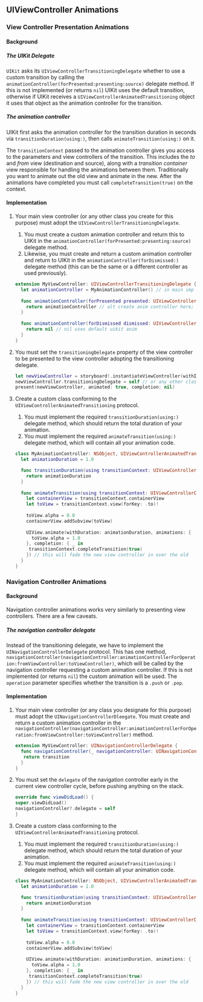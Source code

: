 ## UIViewController Animations

### View Controller Presentation Animations

#### Background

##### The UIKit Delegate
`UIKit` asks its `UIViewControllerTransitioningDelegate` whether to use a custom transition by calling the `animationController(forPresented:presenting:source)` delegate method. If this is not implemented (or returns `nil`) UIKit uses the default transition, otherwise if UIKit receives a `UIViewControllerAnimatedTransitioning` object it uses that object as the animation controller for the transition.

##### The animation controller
UIKit first asks the animation controller for the transition duration in seconds via `transitionDuration(using:)`, then calls `animateTransition(using:)` on it. 

The `transitionContext` passed to the animation controller gives you access to the parameters and view controllers of the transition. This includes the *to* and *from* view (destination and source), along with a *transition container* view responsible for handling the animations between them. Traditionally you want to animate out the old view and animate in the new. After the animations have completed you must call `completeTransition(true)` on the context.

#### Implementation
1. Your main view controller (or any other class you create for this purpose) must adopt the `UIViewControllerTransitioningDelegate`.

   1. You must create a custom animation controller and return this to UIKit in the `animationController(forPresented:presenting:source)` delegate method.
   2. Likewise, you must create and return a custom animation controller and return to UIKit in the `animationController(forDismissed:)` delegate method (this can be the same or a different controller as used previously).

   ```swift
   extension MyViewController: UIViewControllerTransitioningDelegate {
     let animationController = MyAnimationController() // in main imp because ext cannot contain stored prop
     
     func animationController(forPresented presented: UIViewController, presenting: UIViewController, source: UIViewController) -> UIViewControllerAnimatedTransitioning? {
       return animationController // alt create anim controller here; can create different controller depending on vc's being animated
     }
     
     func animationController(forDismissed dismissed: UIViewController) -> UIViewControllerAnimatedTransitioning? {
       return nil // nil uses default uikit anim
     }
   }
   ```

2. You must set the `transitioningDelegate` property of the view controller to be presented to the view controller adopting the transitioning delegate.

   ```swift
   let newViewController = storyboard!.instantiateViewController(withIdentifier: "newViewController")
   newViewController.transitioningDelegate = self // or any other class designated for this purpose
   present(newViewController, animated: true, completion: nil)
   ```

3. Create a custom class conforming to the `UIViewControllerAnimatedTransitioning` protocol.

   1. You must implement the required `transitionDuration(using:)` delegate method, which should return the total duration of your animation.
   2. You must implement the required `animateTransition(using:)` delegate method, which will contain all your animation code.

   ```swift
   class MyAnimationController: NSObject, UIViewControllerAnimatedTransitioning {
     let animationDuration = 1.0

     func transitionDuration(using transitionContext: UIViewControllerContextTransitioning?) -> TimeInterval {
       return animationDuration
     }
     
     func animateTransition(using transitionContext: UIViewControllerContextTransitioning) {
       let containerView = transitionContext.containerView
       let toView = transitionContext.view(forKey: .to)!
       
       toView.alpha = 0.0
       containerView.addSubview(toView)
       
       UIView.animate(withDuration: animationDuration, animations: {
         toView.alpha = 1.0
       }, completion: { _ in
       	transitionContext.completeTransition(true)
       }) // this will fade the new view controller in over the old
     }
   }
   ```



### Navigation Controller Animations

#### Background

Navigation controller animations works very similarly to presenting view controllers. There are a few caveats.

##### The navigation controller delegate

Instead of the transitioning delegate, we have to implement the `UINavigationControllerDelegate` protocol. This has one method, `navigationController(navigationController:animationControllerForOperation:fromViewController:toViewController)`, which will be called by the navigation controller requesting a custom animation controller. If this is not implemented (or returns `nil`) the custom animation will be used. The `operation` parameter specifies whether the transition is a `.push` or `.pop`.

#### Implementation

1. Your main view controller (or any class you designate for this purpose) must adopt the `UINavigationControllerDleegate`. You must create and return a custom animation controller in the `navigationController(navigationController:animationControllerForOperation:fromViewController:toViewController)` method. 

   ```swift
   extension MyViewController: UINavigationControllerDelegate {
     func navigationController(_ navigationController: UINavigationController, animationControllerFor operation: UINavigationControllerOperation, from fromVC: UIViewController, to toVC: UIViewController) -> UIViewControllerAnimatedTransitioning? {
      return transition 
     }
   }
   ```

2. You must set the `delegate` of the navigation controller early in the current view controller cycle, before pushing anything on the stack.

   ```swift
   override func viewDidLoad() {
   super.viewDidLoad()
   navigationController?.delegate = self
   }
   ```

3. Create a custom class conforming to the `UIViewControllerAnimatedTransitioning` protocol.

   1. You must implement the required `transitionDuration(using:)` delegate method, which should return the total duration of your animation.
   2. You must implement the required `animateTransition(using:)` delegate method, which will contain all your animation code.

   ```swift
   class MyAnimationController: NSObject, UIViewControllerAnimatedTransitioning {
     let animationDuration = 1.0

     func transitionDuration(using transitionContext: UIViewControllerContextTransitioning?) -> TimeInterval {
       return animationDuration
     }
     
     func animateTransition(using transitionContext: UIViewControllerContextTransitioning) {
       let containerView = transitionContext.containerView
       let toView = transitionContext.view(forKey: .to)!
       
       toView.alpha = 0.0
       containerView.addSubview(toView)
       
       UIView.animate(withDuration: animationDuration, animations: {
         toView.alpha = 1.0
       }, completion: { _ in
       	transitionContext.completeTransition(true)
       }) // this will fade the new view controller in over the old
     }
   }
   ```

   ​